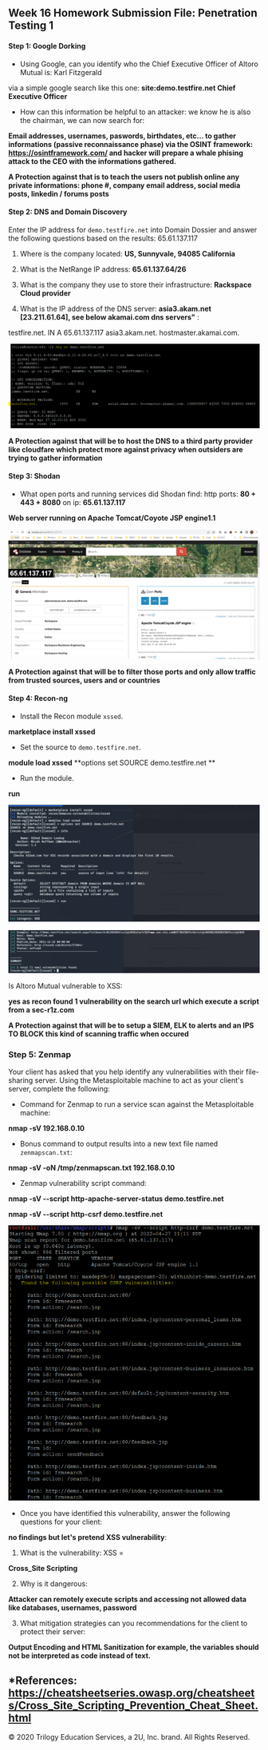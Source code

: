 ## Week 16 Homework Submission File: Penetration Testing 1

#### Step 1: Google Dorking


- Using Google, can you identify who the Chief Executive Officer of Altoro Mutual is: Karl Fitzgerald

via a simple google search like this one: **site:demo.testfire.net Chief Executive Officer**

- How can this information be helpful to an attacker: we know he is also the chairman, we can now search for:

**Email addresses, usernames, paswords, birthdates, etc... to gather informations (passive reconnaissance phase) via the OSINT framework: https://osintframework.com/
and hacker will prepare a whale phising attack to the CEO with the informations gathered.**

**A Protection against that is to teach the users not publish online any private informations: phone #, company email address, social media posts, linkedin / forums posts**


#### Step 2: DNS and Domain Discovery

Enter the IP address for `demo.testfire.net` into Domain Dossier and answer the following questions based on the results: 65.61.137.117

  1. Where is the company located: **US, Sunnyvale, 94085 California**

  2. What is the NetRange IP address: **65.61.137.64/26**

  3. What is the company they use to store their infrastructure: **Rackspace Cloud provider**

  4. What is the IP address of the DNS server: **asia3.akam.net [23.211.61.64], see below akamai.com dns servers"** :

testfire.net.	IN	A	65.61.137.117         asia3.akam.net. hostmaster.akamai.com.

![dig](/dig.PNG "dig")

**A Protection against that will be to host the DNS to a third party provider like cloudfare which protect more against privacy when outsiders are trying to gather information**

#### Step 3: Shodan

- What open ports and running services did Shodan find: http ports: **80 + 443 + 8080** on ip: **65.61.137.117**

**Web server running on Apache Tomcat/Coyote JSP engine1.1**

![shodan](/Shodan.PNG "shodan")

**A Protection against that will be to filter those ports and only allow traffic from trusted sources, users and or countries**

#### Step 4: Recon-ng

- Install the Recon module `xssed`. 

**marketplace install xssed**

- Set the source to `demo.testfire.net`. 


**module load xssed**
**options set SOURCE demo.testfire.net **

- Run the module. 

**run**

![recon install](/RECON-NG-1.PNG "recon install")

![recon result](RECON-NG-2.PNG "recon result")

Is Altoro Mutual vulnerable to XSS: 

**yes as recon found 1 vulnerability on the search url which execute a script from a sec-r1z.com**

**A Protection against that will be to setup a SIEM, ELK to alerts and an IPS TO BLOCK this kind of scanning traffic when occured**

### Step 5: Zenmap

Your client has asked that you help identify any vulnerabilities with their file-sharing server. Using the Metasploitable machine to act as your client's server, complete the following:

- Command for Zenmap to run a service scan against the Metasploitable machine: 

**nmap -sV 192.168.0.10**
 
- Bonus command to output results into a new text file named `zenmapscan.txt`:

**nmap -sV -oN /tmp/zenmapscan.txt 192.168.0.10**

- Zenmap vulnerability script command: 

**nmap -sV --script http-apache-server-status demo.testfire.net**

**nmap -sV --script http-csrf demo.testfire.net**

![recon result](Nmap-vuln.PNG "recon result")

- Once you have identified this vulnerability, answer the following questions for your client: 

**no findings but let's pretend XSS vulnerability**:

  1. What is the vulnerability: XSS = 
 
**Cross_Site Scripting**

  2. Why is it dangerous:

**Attacker can remotely execute scripts and accessing not allowed data like databases, usernames, password**

  3. What mitigation strategies can you recommendations for the client to protect their server:

**Output Encoding and HTML Sanitization for example, the variables should not be interpreted as code instead of text.**
  
 *References: https://cheatsheetseries.owasp.org/cheatsheets/Cross_Site_Scripting_Prevention_Cheat_Sheet.html
---
© 2020 Trilogy Education Services, a 2U, Inc. brand. All Rights Reserved.  

